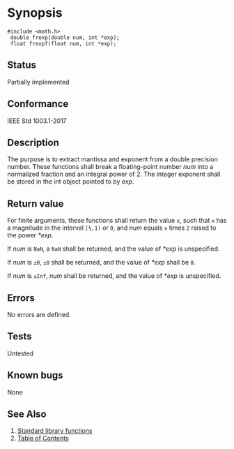 # Synopsis 
`#include <math.h>`</br>
` double frexp(double num, int *exp);`</br>
` float frexpf(float num, int *exp);`</br>

## Status
Partially implemented
## Conformance
IEEE Std 1003.1-2017
## Description


The purpose is to extract mantissa and exponent from a double precision number. These functions shall break a floating-point number _num_ into a normalized fraction and an integral power of 2. The
integer exponent shall be stored in the int object pointed to by _exp_.


## Return value


For finite arguments, these functions shall return the value `x`, such that `x` has a magnitude in the interval `[½,1)` or `0`, and _num_ equals `x` times `2` raised to the power _*exp_.

If _num_ is `NaN`, a `NaN` shall be returned, and the value of _*exp_ is unspecified.

If _num_ is `±0`, `±0` shall be returned, and the value of _*exp_ shall be `0`.

If _num_ is `±Inf`, _num_ shall be returned, and the value of _*exp_ is unspecified.


## Errors


No errors are defined.


## Tests

Untested

## Known bugs

None

## See Also 
1. [Standard library functions](../README.md)
2. [Table of Contents](../../../README.md)
